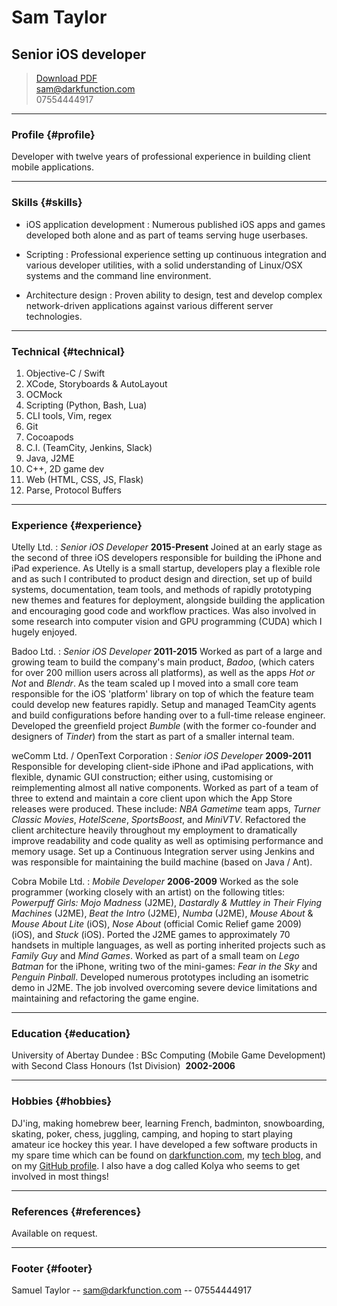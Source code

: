 # Sam Taylor
## Senior iOS developer 

> [Download PDF](cv.pdf)  
> [sam@darkfunction.com](sam@darkfunction.com)  
> 07554444917

------

### Profile {#profile}

Developer with twelve years of professional experience in building client mobile applications.

------

### Skills {#skills}

* iOS application development 
  : Numerous published iOS apps and games developed both alone and as part of teams serving huge userbases.

* Scripting
  : Professional experience setting up continuous integration and various developer utilities, with a solid understanding of Linux/OSX systems and the command line environment.

* Architecture design
  : Proven ability to design, test and develop complex network-driven applications against various different server technologies.

-------

### Technical {#technical}

1. Objective-C / Swift
1. XCode, Storyboards & AutoLayout
1. OCMock
1. Scripting (Python, Bash, Lua)
1. CLI tools, Vim, regex
1. Git
1. Cocoapods
1. C.I. (TeamCity, Jenkins, Slack) 
1. Java, J2ME
1. C++, 2D game dev
1. Web (HTML, CSS, JS, Flask)
1. Parse, Protocol Buffers

-------

### Experience {#experience}

Utelly Ltd.
: *Senior iOS Developer*
  __2015-Present__
Joined at an early stage as the second of three iOS developers responsible for building the iPhone and iPad experience. As Utelly is a small startup, developers play a flexible role and as such I contributed to product design and direction, set up of build systems, documentation, team tools, and methods of rapidly prototyping new themes and features for deployment, alongside building the application and encouraging good code and workflow practices. Was also involved in some research into computer vision and GPU programming (CUDA) which I hugely enjoyed.

Badoo Ltd.
: *Senior iOS Developer*
  __2011-2015__
  Worked as part of a large and growing team to build the company's main product, <i>Badoo</i>, (which caters for over 200 million users across all platforms), as well as the apps <i>Hot or Not</i> and <i>Blendr</i>. As the team scaled up I moved into a small core team responsible for the iOS 'platform' library on top of which the feature team could develop new features rapidly. Setup and managed TeamCity agents and build configurations before handing over to a full-time release engineer. Developed the greenfield project <i>Bumble</i> (with the former co-founder and designers of <i>Tinder</i>) from the start as part of a smaller internal team.

weComm Ltd. / OpenText Corporation
: *Senior iOS Developer*
  __2009-2011__
  Responsible for developing client-side iPhone and iPad applications, with flexible, dynamic GUI construction; either using, customising or reimplementing almost all native components. Worked as part of a team of three to extend and maintain a core client upon which the App Store releases were produced. These include: <i>NBA Gametime</i> team apps, <i>Turner Classic Movies</i>, <i>HotelScene</i>, <i>SportsBoost</i>, and <i>MiniVTV</i>. Refactored the client architecture heavily throughout my employment to dramatically improve readability and code quality as well as optimising performance and memory usage. Set up a Continuous Integration server using Jenkins and was responsible for maintaining the build machine (based on Java / Ant).

Cobra Mobile Ltd.
: *Mobile Developer*
  __2006-2009__
	Worked as the sole programmer (working closely with an artist) on the following titles: <i>Powerpuff Girls: Mojo Madness</i> (J2ME), <i>Dastardly & Muttley in Their Flying Machines</i> (J2ME), <i>Beat the Intro</i> (J2ME), <i>Numba</i> (J2ME), <i>Mouse About</i> & <i>Mouse About Lite</i> (iOS), <i>Nose About</i> (official Comic Relief game 2009) (iOS), and <i>Stuck</i> (iOS). Ported the J2ME games to approximately 70 handsets in multiple languages, as well as porting inherited projects such as <i>Family Guy</i> and <i>Mind Games</i>. Worked as part of a small team on <i>Lego Batman</i> for the iPhone, writing two of the mini-games: <i>Fear in the Sky</i> and <i>Penguin Pinball</i>. Developed numerous prototypes including an isometric demo in J2ME. The job involved overcoming severe device limitations and maintaining and refactoring the game engine.

------

### Education {#education}

University of Abertay Dundee
: BSc Computing (Mobile Game Development) with Second Class Honours (1st Division) 
  __2002-2006__

------

### Hobbies {#hobbies}

  DJ'ing, making homebrew beer, learning French, badminton, snowboarding, skating, poker, chess, juggling, camping, and hoping to start playing amateur ice hockey this year. I have developed a few software products in my spare time which can be found on [darkfunction.com](http://darkfunction.com), my [tech blog](http://notes.darkfunction.com), and on my [GitHub profile](https://github.com/darkFunction). I also have a dog called Kolya who seems to get involved in most things!

------

### References {#references}
  Available on request.

----- 

### Footer {#footer}

Samuel Taylor -- [sam@darkfunction.com](sam@darkfunction.com) -- 07554444917
